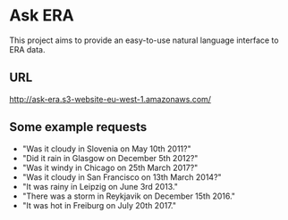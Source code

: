 # Ask ERA
This project aims to provide an easy-to-use natural language interface to ERA data.

## URL
http://ask-era.s3-website-eu-west-1.amazonaws.com/

## Some example requests
* "Was it cloudy in Slovenia on May 10th 2011?"
* "Did it rain in Glasgow on December 5th 2012?"
* "Was it windy in Chicago on 25th March 2017?"
* "Was it cloudy in San Francisco on 13th March 2014?"
* "It was rainy in Leipzig on June 3rd 2013."
* "There was a storm in Reykjavik on December 15th 2016."
* "It was hot in Freiburg on July 20th 2017."
